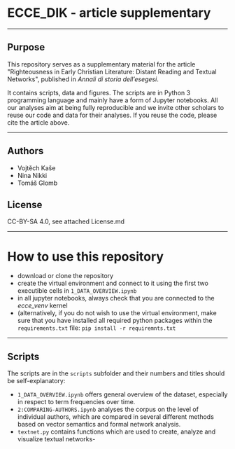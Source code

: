 #  ECCE_DIK - article supplementary

---

## Purpose
This repository serves as a supplementary material for the article "Righteousness in Early Christian Literature: Distant Reading and Textual Networks", published in *Annali di storia dell’esegesi*. 

It contains scripts, data and figures. The scripts are in Python 3 programming language and mainly have a form of Jupyter notebooks. All our analyses aim at being fully reproducible and we invite other scholars to reuse our code and data for their analyses. If you reuse the code, please cite the article above.

---
## Authors
* Vojtěch Kaše
* Nina Nikki
* Tomáš Glomb

## License
CC-BY-SA 4.0, see attached License.md

---
# How to use this repository

* download or clone the repository
* create the virtual environment and connect to it using the first two executible cells in `1_DATA_OVERVIEW.ipynb`
* in all jupyter notebooks, always check that you are connected to the *ecce_venv* kernel
* (alternatively, if you do not wish to use the virtual environment, make sure that you have installed all required python packages within the `requirements.txt` file: `pip install -r requiremnts.txt`

---
## Scripts 
The scripts are in the `scripts` subfolder and their numbers and titles should be self-explanatory:
* `1_DATA_OVERVIEW.ipynb` offers general overview of the dataset, especially in respect to term frequencies over time.
* `2:COMPARING-AUTHORS.ipynb` analyses the corpus on the level of individual authors, which are compared in several different methods based on vector semantics and formal network analysis.
* `textnet.py` contains functions which are used to create, analyze and visualize textual networks-